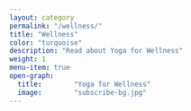 ```yaml
---
layout: category
permalink: "/wellness/"
title: "Wellness"
color: "turquoise"
description: "Read about Yoga for Wellness"
weight: 1
menu-item: true
open-graph:
  title:        "Yoga for Wellness"
  image:        "subscribe-bg.jpg"
---
```


